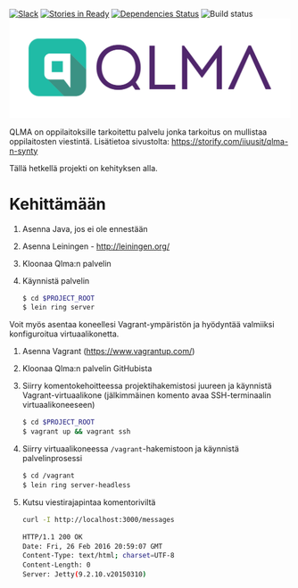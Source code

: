 [![Slack](https://qlma-slackin.herokuapp.com/badge.svg)](https://qlma-slackin.herokuapp.com/)
[![Stories in Ready](https://badge.waffle.io/qlma/server.png?label=ready&title=Ready)](https://waffle.io/qlma/server)
[![Dependencies Status](http://jarkeeper.com/qlma/server/status.png)](http://jarkeeper.com/qlma/server)
![Build status](https://travis-ci.org/qlma/qlma-api.svg)
![QLMA logo](https://raw.githubusercontent.com/qlma/media/master/qlma.png)

QLMA on oppilaitoksille tarkoitettu palvelu jonka tarkoitus on mullistaa oppilaitosten viestintä. Lisätietoa sivustolta: https://storify.com/iiuusit/qlma-n-synty


Tällä hetkellä projekti on kehityksen alla.

# Kehittämään

1. Asenna Java, jos ei ole ennestään
2. Asenna Leiningen - http://leiningen.org/
3. Kloonaa Qlma:n palvelin
4. Käynnistä palvelin

    ```bash
    $ cd $PROJECT_ROOT
    $ lein ring server
    ```

Voit myös asentaa koneellesi Vagrant-ympäristön ja hyödyntää valmiiksi konfiguroitua virtuaalikonetta.

1. Asenna Vagrant (https://www.vagrantup.com/)
2. Kloonaa Qlma:n palvelin GitHubista
3. Siirry komentokehoitteessa projektihakemistosi juureen ja käynnistä Vagrant-virtuaalikone (jälkimmäinen komento avaa SSH-terminaalin virtuaalikoneeseen)

    ```bash
    $ cd $PROJECT_ROOT
    $ vagrant up && vagrant ssh
    ```

4. Siirry virtuaalikoneessa `/vagrant`-hakemistoon ja käynnistä palvelinprosessi

    ```bash
    $ cd /vagrant
    $ lein ring server-headless
    ```

5. Kutsu viestirajapintaa komentoriviltä

    ```bash
    curl -I http://localhost:3000/messages
    ```

    ```bash
    HTTP/1.1 200 OK
    Date: Fri, 26 Feb 2016 20:59:07 GMT
    Content-Type: text/html; charset=UTF-8
    Content-Length: 0
    Server: Jetty(9.2.10.v20150310)
    ```
